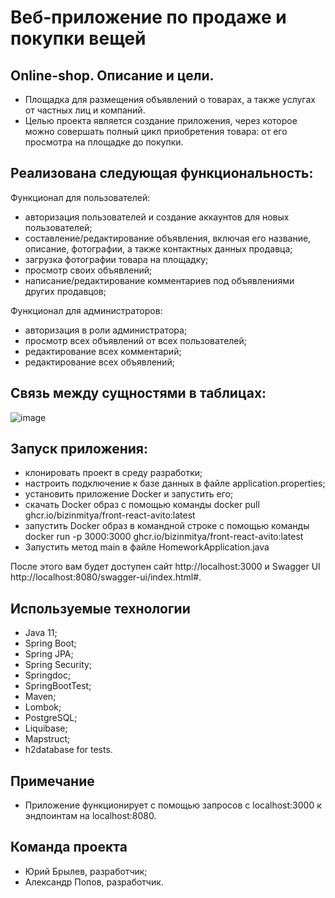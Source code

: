 # Веб-приложение по продаже и покупки вещей

## Online-shop. Описание и цели.
- Площадка для размещения объявлений о товарах, а также услугах от частных лиц и компаний.
- Целью проекта является создание приложения, через которое можно совершать полный цикл приобретения товара: от его просмотра на площадке до покупки. 

## Реализована следующая функциональность:

Функционал для пользователей:
- авторизация пользователей и создание аккаунтов для новых пользователей;
- составление/редактирование объявления, включая его название, описание, фотографии, а также контактных данных продавца;
- загрузка фотографии товара на площадку;
- просмотр своих объявлений;
- написание/редактирование комментариев под объявлениями других продавцов;

Функционал для администраторов:
- авторизация в роли администратора;
- просмотр всех объявлений от всех пользователей;
- редактирование всех комментарий;
- редактирование всех объявлений;

## Связь между сущностями в таблицах:
![image](https://github.com/Caveri95/ClothesShop/assets/115732440/e825fee3-f4d2-47fe-bc28-0da079ac733b)



## Запуск приложения:
- клонировать проект в среду разработки;
- настроить подключение к базе данных в файле application.properties;
- установить приложение Docker и запустить его;
- скачать Docker образ с помощью команды docker pull ghcr.io/bizinmitya/front-react-avito:latest
- запустить Docker образ в командной строке с помощью команды docker run -p 3000:3000 ghcr.io/bizinmitya/front-react-avito:latest
- Запустить метод main в файле HomeworkApplication.java
  
После этого вам будет доступен сайт http://localhost:3000 и Swagger UI http://localhost:8080/swagger-ui/index.html#.

## Используемые технологии

- Java 11;
- Spring Boot;
- Spring JPA;
- Spring Security;
- Springdoc;
- SpringBootTest;
- Maven;
- Lombok;
- PostgreSQL;
- Liquibase;
- Mapstruct;
- h2database for tests.

## Примечание
- Приложение функционирует с помощью запросов с localhost:3000 к эндпоинтам на localhost:8080.

## Команда проекта
- Юрий Брылев, разработчик;
- Александр Попов, разработчик.
